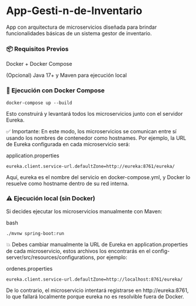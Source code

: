 # App-Gesti-n-de-Inventario
App con arquitectura de microservicios diseñada para brindar funcionalidades básicas de un sistema gestor de inventario.

### 📦 Requisitos Previos
Docker + Docker Compose

(Opcional) Java 17+ y Maven para ejecución local

### 🚀 Ejecución con Docker Compose
```console
docker-compose up --build
```
Esto construirá y levantará todos los microservicios junto con el servidor Eureka.

✅ Importante: En este modo, los microservicios se comunican entre sí usando los nombres de contenedor como hostnames. Por ejemplo, la URL de Eureka configurada en cada microservicio será:

application.properties
```console
eureka.client.service-url.defaultZone=http://eureka:8761/eureka/
```
Aquí, eureka es el nombre del servicio en docker-compose.yml, y Docker lo resuelve como hostname dentro de su red interna.

### ⚠️ Ejecución local (sin Docker)
Si decides ejecutar los microservicios manualmente con Maven:

bash
```console
./mvnw spring-boot:run
```
💥 Debes cambiar manualmente la URL de Eureka en application.properties de cada microservicio, estos archivos los encontrarás en el config-server/src/resources/configurations, por ejemplo:

ordenes.properties
```console
eureka.client.service-url.defaultZone=http://localhost:8761/eureka/
```
De lo contrario, el microservicio intentará registrarse en http://eureka:8761, lo que fallará localmente porque eureka no es resolvible fuera de Docker.
